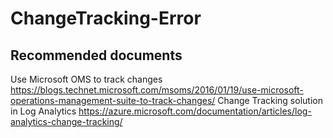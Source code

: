 
<properties
    pageTitle="ChangeTracking-Error"
    description="32536540"
    service="microsoft.OperationalInsights"
    resource="OperationalInsightsaccounts"
    authors="adoyle"
    displayorder=""
    selfHelpType="generic"
    supportTopicIds="32536540"
    resourceTags=""
    productPesIds="15725"
    cloudEnvironments="public, Blackforest, Fairfax"
/>

# ChangeTracking-Error


## **Recommended documents**
Use Microsoft OMS to track changes
https://blogs.technet.microsoft.com/msoms/2016/01/19/use-microsoft-operations-management-suite-to-track-changes/
Change Tracking solution in Log Analytics
https://azure.microsoft.com/documentation/articles/log-analytics-change-tracking/